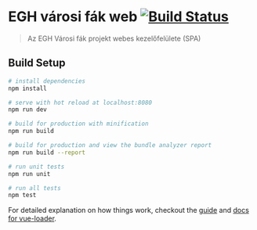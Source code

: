 # EGH városi fák web [![Build Status](https://travis-ci.org/varosifak/website.svg?branch=travisci)](https://travis-ci.org/varosifak/website)

> Az EGH Városi fák projekt webes kezelőfelülete (SPA)

## Build Setup

``` bash
# install dependencies
npm install

# serve with hot reload at localhost:8080
npm run dev

# build for production with minification
npm run build

# build for production and view the bundle analyzer report
npm run build --report

# run unit tests
npm run unit

# run all tests
npm test
```

For detailed explanation on how things work, checkout the
[guide](http://vuejs-templates.github.io/webpack/) and
[docs for vue-loader](http://vuejs.github.io/vue-loader).
